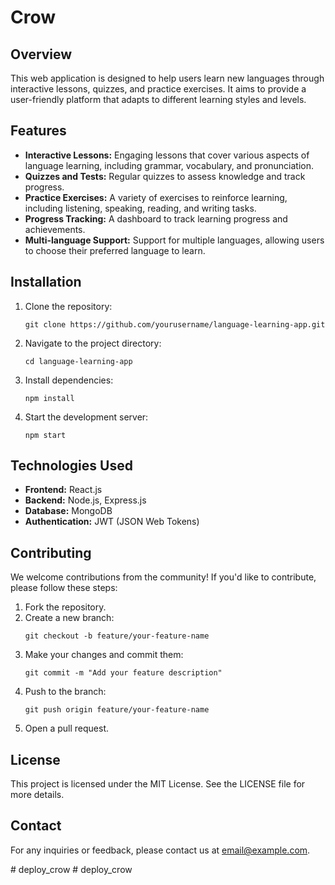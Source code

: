 # Crow

<h2>Overview</h2>
<p>This web application is designed to help users learn new languages through interactive lessons, quizzes, and practice exercises. It aims to provide a user-friendly platform that adapts to different learning styles and levels.</p>

<h2>Features</h2>
<ul>
    <li><strong>Interactive Lessons:</strong> Engaging lessons that cover various aspects of language learning, including grammar, vocabulary, and pronunciation.</li>
    <li><strong>Quizzes and Tests:</strong> Regular quizzes to assess knowledge and track progress.</li>
    <li><strong>Practice Exercises:</strong> A variety of exercises to reinforce learning, including listening, speaking, reading, and writing tasks.</li>
    <li><strong>Progress Tracking:</strong> A dashboard to track learning progress and achievements.</li>
    <li><strong>Multi-language Support:</strong> Support for multiple languages, allowing users to choose their preferred language to learn.</li>
</ul>

<h2>Installation</h2>
<ol>
    <li>Clone the repository:
        <pre><code>git clone https://github.com/yourusername/language-learning-app.git</code></pre>
    </li>
    <li>Navigate to the project directory:
        <pre><code>cd language-learning-app</code></pre>
    </li>
    <li>Install dependencies:
        <pre><code>npm install</code></pre>
    </li>
    <li>Start the development server:
        <pre><code>npm start</code></pre>
    </li>
</ol>

<h2>Technologies Used</h2>
<ul>
    <li><strong>Frontend:</strong> React.js</li>
    <li><strong>Backend:</strong> Node.js, Express.js</li>
    <li><strong>Database:</strong> MongoDB</li>
    <li><strong>Authentication:</strong> JWT (JSON Web Tokens)</li>
</ul>

<h2>Contributing</h2>
<p>We welcome contributions from the community! If you'd like to contribute, please follow these steps:</p>
<ol>
    <li>Fork the repository.</li>
    <li>Create a new branch:
        <pre><code>git checkout -b feature/your-feature-name</code></pre>
    </li>
    <li>Make your changes and commit them:
        <pre><code>git commit -m "Add your feature description"</code></pre>
    </li>
    <li>Push to the branch:
        <pre><code>git push origin feature/your-feature-name</code></pre>
    </li>
    <li>Open a pull request.</li>
</ol>

<h2>License</h2>
<p>This project is licensed under the MIT License. See the LICENSE file for more details.</p>

<h2>Contact</h2>
<p>For any inquiries or feedback, please contact us at <a href="mailto:email@example.com">email@example.com</a>.</p>
# deploy_crow
# deploy_crow
